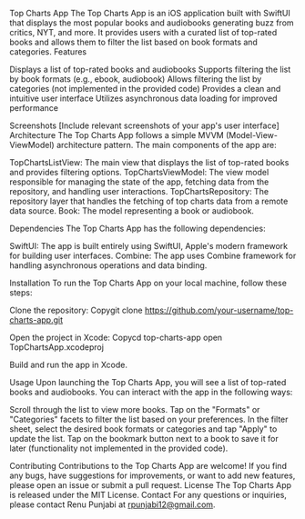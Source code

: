 Top Charts App
The Top Charts App is an iOS application built with SwiftUI that displays the most popular books and audiobooks generating buzz from critics, NYT, and more. It provides users with a curated list of top-rated books and allows them to filter the list based on book formats and categories.
Features

Displays a list of top-rated books and audiobooks
Supports filtering the list by book formats (e.g., ebook, audiobook)
Allows filtering the list by categories (not implemented in the provided code)
Provides a clean and intuitive user interface
Utilizes asynchronous data loading for improved performance

Screenshots
[Include relevant screenshots of your app's user interface]
Architecture
The Top Charts App follows a simple MVVM (Model-View-ViewModel) architecture pattern. The main components of the app are:

TopChartsListView: The main view that displays the list of top-rated books and provides filtering options.
TopChartsViewModel: The view model responsible for managing the state of the app, fetching data from the repository, and handling user interactions.
TopChartsRepository: The repository layer that handles the fetching of top charts data from a remote data source.
Book: The model representing a book or audiobook.

Dependencies
The Top Charts App has the following dependencies:

SwiftUI: The app is built entirely using SwiftUI, Apple's modern framework for building user interfaces.
Combine: The app uses Combine framework for handling asynchronous operations and data binding.

Installation
To run the Top Charts App on your local machine, follow these steps:

Clone the repository:
Copygit clone https://github.com/your-username/top-charts-app.git

Open the project in Xcode:
Copycd top-charts-app
open TopChartsApp.xcodeproj

Build and run the app in Xcode.

Usage
Upon launching the Top Charts App, you will see a list of top-rated books and audiobooks. You can interact with the app in the following ways:

Scroll through the list to view more books.
Tap on the "Formats" or "Categories" facets to filter the list based on your preferences.
In the filter sheet, select the desired book formats or categories and tap "Apply" to update the list.
Tap on the bookmark button next to a book to save it for later (functionality not implemented in the provided code).

Contributing
Contributions to the Top Charts App are welcome! If you find any bugs, have suggestions for improvements, or want to add new features, please open an issue or submit a pull request.
License
The Top Charts App is released under the MIT License.
Contact
For any questions or inquiries, please contact Renu Punjabi at rpunjabi12@gmail.com.
